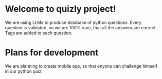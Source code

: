 # Welcome to quizly project!
We are using LLMs to produce database of python questions. Every question is validated, so we are 100% sure, that all the answers are correct. Tags are added to each question.
# Plans for development
We are planning to create mobile app, so that enyone can challenge himself in our python quiz.
